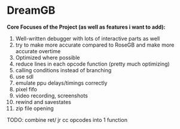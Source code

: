 # DreamGB

**Core Focuses of the Project (as well as features i want to add):**

1. Well-written debugger with lots of interactive parts as well
2. try to make more accurate compared to RoseGB and make more accurate overtime
3. Optimized where possible
4. reduce lines in each opcode function (pretty much optimizing)
5. calling conditions instead of branching
6. use sdl
7. emulate ppu delays/timings correctly
8. pixel fifo
9. video recording, screenshots
10. rewind and savestates
11. zip file opening

TODO: combine ret/ jr cc opcodes into 1 function

